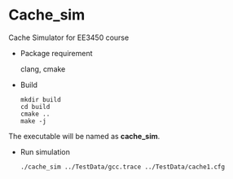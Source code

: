 # Cache_sim

Cache Simulator for EE3450 course

* Package requirement

    clang, cmake

* Build

    ``` shell
    mkdir build
    cd build
    cmake ..
    make -j
    ```

The executable will be named as **cache_sim**.

* Run simulation

    ```shell
    ./cache_sim ../TestData/gcc.trace ../TestData/cache1.cfg
    ```

